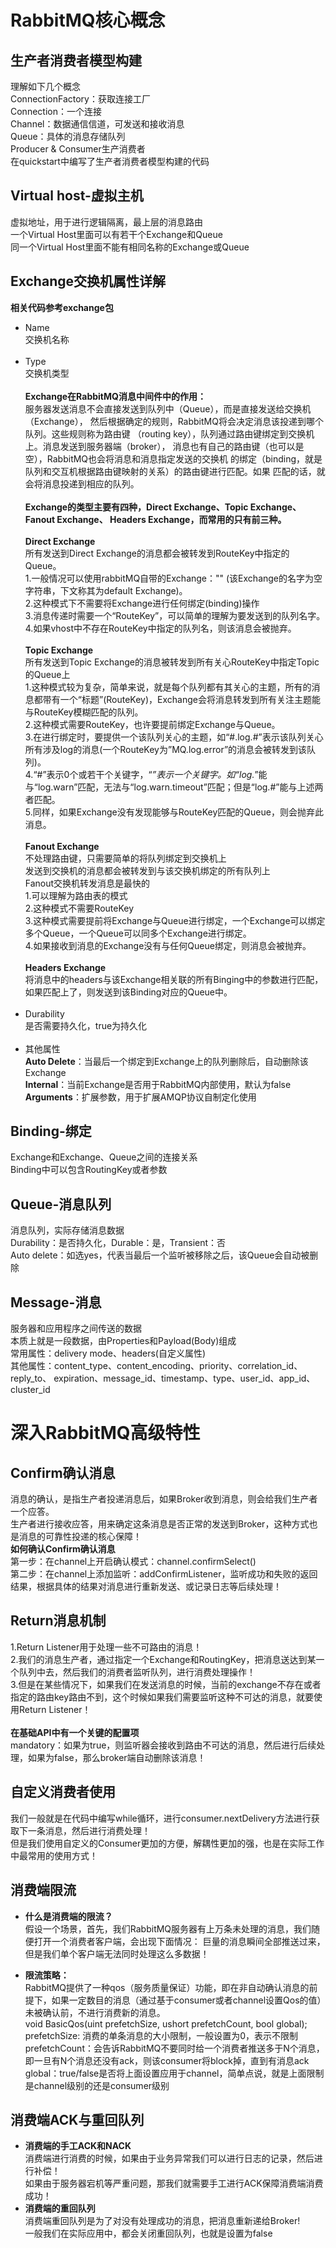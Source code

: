# RabbitMQ核心概念
## 生产者消费者模型构建
理解如下几个概念<br>
ConnectionFactory：获取连接工厂<br>
Connection：一个连接<br>
Channel：数据通信信道，可发送和接收消息<br>
Queue：具体的消息存储队列<br>
Producer & Consumer生产消费者<br>
在quickstart中编写了生产者消费者模型构建的代码<br>

## Virtual host-虚拟主机
虚拟地址，用于进行逻辑隔离，最上层的消息路由  
一个Virtual Host里面可以有若干个Exchange和Queue  
同一个Virtual Host里面不能有相同名称的Exchange或Queue  
## Exchange交换机属性详解
**相关代码参考exchange包**<br>
* Name  
交换机名称<br><br>
* Type  
交换机类型<br><br>
**Exchange在RabbitMQ消息中间件中的作用：**  
服务器发送消息不会直接发送到队列中（Queue），而是直接发送给交换机（Exchange），
然后根据确定的规则，RabbitMQ将会决定消息该投递到哪个队列。这些规则称为路由键
（routing key），队列通过路由键绑定到交换机上。消息发送到服务器端（broker），
消息也有自己的路由键（也可以是空），RabbitMQ也会将消息和消息指定发送的交换机
的绑定（binding，就是队列和交互机根据路由键映射的关系）的路由键进行匹配。如果
匹配的话，就会将消息投递到相应的队列。<br><br>
**Exchange的类型主要有四种，Direct Exchange、Topic Exchange、Fanout Exchange、
Headers Exchange，而常用的只有前三种。**<br><br>
**Direct Exchange**  
所有发送到Direct Exchange的消息都会被转发到RouteKey中指定的Queue。  
1.一般情况可以使用rabbitMQ自带的Exchange："" (该Exchange的名字为空字符串，下文称其为default Exchange)。<br>
2.这种模式下不需要将Exchange进行任何绑定(binding)操作<br>
3.消息传递时需要一个“RouteKey”，可以简单的理解为要发送到的队列名字。<br>
4.如果vhost中不存在RouteKey中指定的队列名，则该消息会被抛弃。<br><br>
**Topic Exchange**  
所有发送到Topic Exchange的消息被转发到所有关心RouteKey中指定Topic的Queue上  
1.这种模式较为复杂，简单来说，就是每个队列都有其关心的主题，所有的消息都带有一个“标题”(RouteKey)，Exchange会将消息转发到所有关注主题能与RouteKey模糊匹配的队列。<br>
2.这种模式需要RouteKey，也许要提前绑定Exchange与Queue。<br>
3.在进行绑定时，要提供一个该队列关心的主题，如“#.log.#”表示该队列关心所有涉及log的消息(一个RouteKey为”MQ.log.error”的消息会被转发到该队列)。<br>
4.“#”表示0个或若干个关键字，“*”表示一个关键字。如“log.*”能与“log.warn”匹配，无法与“log.warn.timeout”匹配；但是“log.#”能与上述两者匹配。<br>
5.同样，如果Exchange没有发现能够与RouteKey匹配的Queue，则会抛弃此消息。<br><br>
**Fanout Exchange**  
不处理路由键，只需要简单的将队列绑定到交换机上  
发送到交换机的消息都会被转发到与该交换机绑定的所有队列上  
Fanout交换机转发消息是最快的  
1.可以理解为路由表的模式<br>
2.这种模式不需要RouteKey<br>
3.这种模式需要提前将Exchange与Queue进行绑定，一个Exchange可以绑定多个Queue，一个Queue可以同多个Exchange进行绑定。<br>
4.如果接收到消息的Exchange没有与任何Queue绑定，则消息会被抛弃。<br><br>
**Headers Exchange**  
将消息中的headers与该Exchange相关联的所有Binging中的参数进行匹配，如果匹配上了，则发送到该Binding对应的Queue中。<br><br>  
* Durability  
是否需要持久化，true为持久化<br><br>
* 其他属性<br>
**Auto Delete**：当最后一个绑定到Exchange上的队列删除后，自动删除该Exchange  
**Internal**：当前Exchange是否用于RabbitMQ内部使用，默认为false  
**Arguments**：扩展参数，用于扩展AMQP协议自制定化使用  

## Binding-绑定
Exchange和Exchange、Queue之间的连接关系  
Binding中可以包含RoutingKey或者参数  

## Queue-消息队列
消息队列，实际存储消息数据  
Durability：是否持久化，Durable：是，Transient：否  
Auto delete：如选yes，代表当最后一个监听被移除之后，该Queue会自动被删除  

## Message-消息
服务器和应用程序之间传送的数据  
本质上就是一段数据，由Properties和Payload(Body)组成  
常用属性：delivery mode、headers(自定义属性)  
其他属性：content_type、content_encoding、priority、correlation_id、reply_to、
expiration、message_id、timestamp、type、user_id、app_id、cluster_id  

# 深入RabbitMQ高级特性
## Confirm确认消息
消息的确认，是指生产者投递消息后，如果Broker收到消息，则会给我们生产者一个应答。<br>
生产者进行接收应答，用来确定这条消息是否正常的发送到Broker，这种方式也是消息的可靠性投递的核心保障！<br>
**如何确认Confirm确认消息**  
第一步：在channel上开启确认模式：channel.confirmSelect()<br>
第二步：在channel上添加监听：addConfirmListener，监听成功和失败的返回结果，根据具体的结果对消息进行重新发送、或记录日志等后续处理！<br>

## Return消息机制
1.Return Listener用于处理一些不可路由的消息！  
2.我们的消息生产者，通过指定一个Exchange和RoutingKey，把消息送达到某一个队列中去，然后我们的消费者监听队列，进行消费处理操作！  
3.但是在某些情况下，如果我们在发送消息的时候，当前的exchange不存在或者指定的路由key路由不到，这个时候如果我们需要监听这种不可达的消息，就要使用Return Listener！<br><br>
**在基础API中有一个关键的配置项**  
mandatory：如果为true，则监听器会接收到路由不可达的消息，然后进行后续处理，如果为false，那么broker端自动删除该消息！<br>

## 自定义消费者使用
我们一般就是在代码中编写while循环，进行consumer.nextDelivery方法进行获取下一条消息，然后进行消费处理！<br>
但是我们使用自定义的Consumer更加的方便，解耦性更加的强，也是在实际工作中最常用的使用方式！<br>

## 消费端限流
* **什么是消费端的限流？**<br>
假设一个场景，首先，我们RabbitMQ服务器有上万条未处理的消息，我们随便打开一个消费者客户端，会出现下面情况：
巨量的消息瞬间全部推送过来，但是我们单个客户端无法同时处理这么多数据！

* **限流策略：**<br>
RabbitMQ提供了一种qos（服务质量保证）功能，即在非自动确认消息的前提下，如果一定数目的消息（通过基于consumer或者channel设置Qos的值）未被确认前，不进行消费新的消息。<br>
void BasicQos(uint prefetchSize, ushort prefetchCount, bool global);<br>
prefetchSize: 消费的单条消息的大小限制，一般设置为0，表示不限制<br>
prefetchCount：会告诉RabbitMQ不要同时给一个消费者推送多于N个消息，即一旦有N个消息还没有ack，则该consumer将block掉，直到有消息ack<br>
global：true/false是否将上面设置应用于channel，简单点说，就是上面限制是channel级别的还是consumer级别<br>

## 消费端ACK与重回队列
* **消费端的手工ACK和NACK**<br>
消费端进行消费的时候，如果由于业务异常我们可以进行日志的记录，然后进行补偿！<br>
如果由于服务器宕机等严重问题，那我们就需要手工进行ACK保障消费端消费成功！<br>
* **消费端的重回队列**<br>
消费端重回队列是为了对没有处理成功的消息，把消息重新递给Broker!<br>
一般我们在实际应用中，都会关闭重回队列，也就是设置为false<br>

